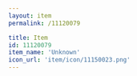 ```yaml
---
layout: item
permalink: /11120079

title: Item
id: 11120079
item_name: 'Unknown'
icon_url: 'item/icon/11150023.png'
---
```

